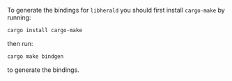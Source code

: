 To generate the bindings for `libherald` you should first install
`cargo-make` by running:

```bash
cargo install cargo-make
```
then run:

```bash
cargo make bindgen
```

to generate the bindings.
